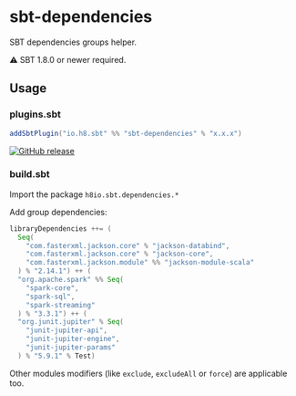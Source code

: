 # sbt-dependencies

SBT dependencies groups helper.

⚠️ SBT 1.8.0 or newer required.

## Usage

### plugins.sbt

```scala
addSbtPlugin("io.h8.sbt" %% "sbt-dependencies" % "x.x.x")
  ```

[![GitHub release](https://img.shields.io/github/v/release/h8io/sbt-dependencies)](https://github.com/h8io/sbt-dependencies/releases/latest)

### build.sbt

Import the package `h8io.sbt.dependencies.*`

Add group dependencies:

```scala
libraryDependencies ++= (
  Seq(
    "com.fasterxml.jackson.core" % "jackson-databind",
    "com.fasterxml.jackson.core" % "jackson-core",
    "com.fasterxml.jackson.module" %% "jackson-module-scala"
  ) % "2.14.1") ++ (
  "org.apache.spark" %% Seq(
    "spark-core",
    "spark-sql",
    "spark-streaming"
  ) % "3.3.1") ++ (
  "org.junit.jupiter" % Seq(
    "junit-jupiter-api",
    "junit-jupiter-engine",
    "junit-jupiter-params"
  ) % "5.9.1" % Test)
```

Other modules modifiers (like `exclude`, `excludeAll` or `force`) are applicable too.
